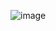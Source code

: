 ![image](https://github.com/GLOBEZERO/PRODDECARB/assets/168745808/0d9cf92c-8006-4f34-aebf-beb277ae5fcc)
